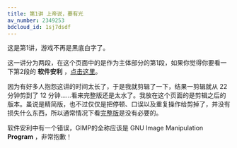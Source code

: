 ```yaml
---
title: 第1讲 上帝说，要有光
av_number: 2349253
bdcloud_id: 1sj7dsdf
---
```


这是第1讲，游戏不再是黑底白字了。

这一讲分为两段，在这个页面中的是作为主体部分的第1段，如果你觉得你要看一下第2段的 **软件安利** ，[点击这里](http://www.bilibili.com/video/av2336753/index_2.html)。

因为有好多人抱怨这讲的时间太长了，于是我就剪辑了一下，结果一剪辑就从 22 分钟剪到了 12 分钟……看来完整版还是太水了。我放在这个页面的是剪辑之后的版本。虽说是精简版，也不过仅仅是把停顿、口误以及重复操作给剪掉了，并没有损失什么东西，所以通常情况下看[完整版](http://www.bilibili.com/video/av2336753/)是没有必要的。

软件安利中有一个错误，GIMP的全称应该是 GNU Image Manipulation **Program** ，非常抱歉！

